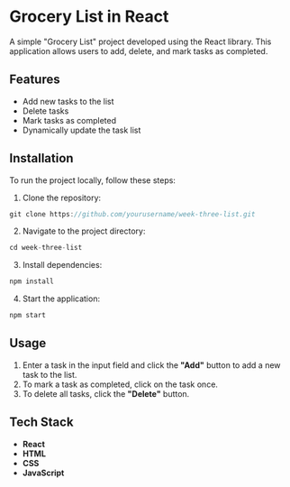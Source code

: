 #  Grocery List in React

 A simple "Grocery List" project developed using the React library. This application allows users to add, delete, and mark tasks as completed.

## Features

- Add new tasks to the list
- Delete tasks
- Mark tasks as completed
- Dynamically update the task list

## Installation

To run the project locally, follow these steps:

1. Clone the repository:
```javascript
git clone https://github.com/yourusername/week-three-list.git
```
2. Navigate to the project directory:
```javascript
cd week-three-list
```
3. Install dependencies:
```javascript
npm install
```
4. Start the application:
```javascript
npm start
```

## Usage

1. Enter a task in the input field and click the **"Add"** button to add a new task to the list.
2. To mark a task as completed, click on the task once.
3. To delete all tasks, click the **"Delete"** button.

## Tech Stack

- **React**
- **HTML**
- **CSS**
- **JavaScript**


